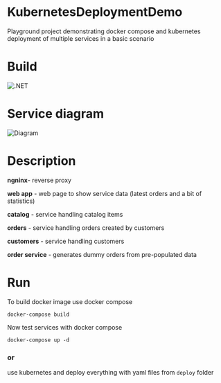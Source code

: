 # KubernetesDeploymentDemo
Playground project demonstrating docker compose and kubernetes deployment of multiple services in a basic scenario

# Build
![.NET](https://github.com/a-legotin/KubernetesDeploymentDemo/workflows/.NET/badge.svg?branch=master)

# Service diagram

![Diagram](https://raw.githubusercontent.com/a-legotin/KubernetesLoadBalancing/main/assets/service-diagram.svg)


# Description

**ngninx**- reverse proxy

**web app** - web page to show service data (latest orders and a bit of statistics)

**catalog** - service handling catalog items

**orders** - service handling orders created by customers

**customers** - service handling customers

**order service** - generates dummy orders from pre-populated data

# Run

To build docker image use docker compose

`docker-compose build`

Now test services with docker compose

`docker-compose up -d`

### or

use kubernetes and deploy everything with yaml files from `deploy` folder